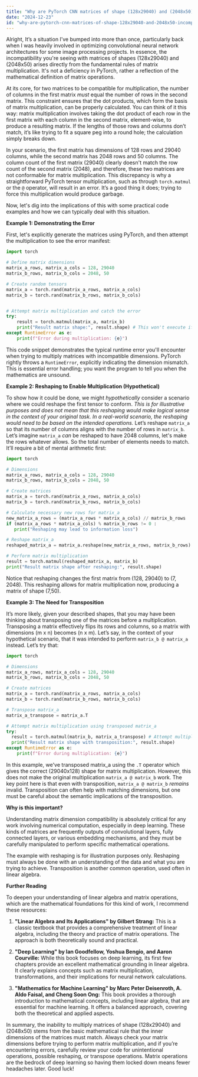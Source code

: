 ```yaml
---
title: "Why are PyTorch CNN matrices of shape (128x29040) and (2048x50) incompatible for multiplication?"
date: "2024-12-23"
id: "why-are-pytorch-cnn-matrices-of-shape-128x29040-and-2048x50-incompatible-for-multiplication"
---
```


Alright,  It’s a situation I’ve bumped into more than once, particularly back when I was heavily involved in optimizing convolutional neural network architectures for some image processing projects. In essence, the incompatibility you're seeing with matrices of shapes (128x29040) and (2048x50) arises directly from the fundamental rules of matrix multiplication. It's not a deficiency in PyTorch, rather a reflection of the mathematical definition of matrix operations.

At its core, for two matrices to be compatible for multiplication, the number of columns in the first matrix *must* equal the number of rows in the second matrix. This constraint ensures that the dot products, which form the basis of matrix multiplication, can be properly calculated. You can think of it this way: matrix multiplication involves taking the dot product of each row in the first matrix with each column in the second matrix, element-wise, to produce a resulting matrix. If the lengths of those rows and columns don’t match, it’s like trying to fit a square peg into a round hole; the calculation simply breaks down.

In your scenario, the first matrix has dimensions of 128 rows and 29040 columns, while the second matrix has 2048 rows and 50 columns. The column count of the first matrix (29040) clearly doesn't match the row count of the second matrix (2048), and therefore, these two matrices are not conformable for matrix multiplication. This discrepancy is why a straightforward PyTorch tensor multiplication, such as through `torch.matmul` or the `@` operator, will result in an error. It’s a good thing it does; trying to force this multiplication would produce garbage.

Now, let's dig into the implications of this with some practical code examples and how we can typically deal with this situation.

**Example 1: Demonstrating the Error**

First, let's explicitly generate the matrices using PyTorch, and then attempt the multiplication to see the error manifest:

```python
import torch

# Define matrix dimensions
matrix_a_rows, matrix_a_cols = 128, 29040
matrix_b_rows, matrix_b_cols = 2048, 50

# Create random tensors
matrix_a = torch.rand(matrix_a_rows, matrix_a_cols)
matrix_b = torch.rand(matrix_b_rows, matrix_b_cols)


# Attempt matrix multiplication and catch the error
try:
    result = torch.matmul(matrix_a, matrix_b)
    print("Result matrix shape:", result.shape) # This won't execute if the error is raised.
except RuntimeError as e:
    print(f"Error during multiplication: {e}")
```
This code snippet demonstrates the typical runtime error you'll encounter when trying to multiply matrices with incompatible dimensions. PyTorch rightly throws a `RuntimeError`, explicitly indicating the dimension mismatch. This is essential error handling; you want the program to tell you when the mathematics are unsound.

**Example 2: Reshaping to Enable Multiplication (Hypothetical)**

To show how it could be done, we might *hypothetically* consider a scenario where we could reshape the first tensor to conform. *This is for illustrative purposes and does not mean that this reshaping would make logical sense in the context of your original task. In a real-world scenario, the reshaping would need to be based on the intended operations.* Let’s reshape `matrix_a` so that its number of columns aligns with the number of rows in `matrix_b`. Let’s imagine `matrix_a` *can* be reshaped to have 2048 columns, let's make the rows whatever allows. So the total number of elements needs to match. It’ll require a bit of mental arithmetic first:

```python
import torch

# Dimensions
matrix_a_rows, matrix_a_cols = 128, 29040
matrix_b_rows, matrix_b_cols = 2048, 50

# Create matrices
matrix_a = torch.rand(matrix_a_rows, matrix_a_cols)
matrix_b = torch.rand(matrix_b_rows, matrix_b_cols)

# Calculate necessary new rows for matrix_a
new_matrix_a_rows = (matrix_a_rows * matrix_a_cols) // matrix_b_rows
if (matrix_a_rows * matrix_a_cols) % matrix_b_rows != 0 :
   print("Reshaping may lead to information loss")

# Reshape matrix_a
reshaped_matrix_a = matrix_a.reshape(new_matrix_a_rows, matrix_b_rows) # New shape (7, 2048)

# Perform matrix multiplication
result = torch.matmul(reshaped_matrix_a, matrix_b)
print("Result matrix shape after reshaping:", result.shape)

```

Notice that reshaping changes the first matrix from (128, 29040) to (7, 2048). This reshaping allows for matrix multiplication now, producing a matrix of shape (7,50).

**Example 3: The Need for Transposition**

It’s more likely, given your described shapes, that you may have been thinking about transposing one of the matrices before a multiplication. Transposing a matrix effectively flips its rows and columns, so a matrix with dimensions (m x n) becomes (n x m). Let’s say, in the context of your hypothetical scenario, that it was intended to perform `matrix_b @ matrix_a` instead. Let’s try that:

```python
import torch

# Dimensions
matrix_a_rows, matrix_a_cols = 128, 29040
matrix_b_rows, matrix_b_cols = 2048, 50

# Create matrices
matrix_a = torch.rand(matrix_a_rows, matrix_a_cols)
matrix_b = torch.rand(matrix_b_rows, matrix_b_cols)

# Transpose matrix_a
matrix_a_transpose = matrix_a.T

# Attempt matrix multiplication using transposed matrix_a
try:
  result = torch.matmul(matrix_b, matrix_a_transpose) # Attempt multiplication as matrix_b x matrix_a.T
  print("Result matrix shape with transposition:", result.shape)
except RuntimeError as e:
    print(f"Error during multiplication: {e}")

```
In this example, we've transposed matrix_a using the `.T` operator which gives the correct (29040x128) shape for matrix multiplication. However, this does not make the original multiplication `matrix_a @ matrix_b` work. The key point here is that even with transposition, `matrix_a @ matrix_b` *remains* invalid. Transposition can often help with matching dimensions, but one must be careful about the semantic implications of the transposition.

**Why is this important?**

Understanding matrix dimension compatibility is absolutely critical for any work involving numerical computation, especially in deep learning. These kinds of matrices are frequently outputs of convolutional layers, fully connected layers, or various embedding mechanisms, and they must be carefully manipulated to perform specific mathematical operations.

The example with reshaping is for illustration purposes only. Reshaping must always be done with an understanding of the data and what you are trying to achieve. Transposition is another common operation, used often in linear algebra.

**Further Reading**

To deepen your understanding of linear algebra and matrix operations, which are the mathematical foundations for this kind of work, I recommend these resources:

1.  **"Linear Algebra and Its Applications" by Gilbert Strang:** This is a classic textbook that provides a comprehensive treatment of linear algebra, including the theory and practice of matrix operations. The approach is both theoretically sound and practical.

2.  **"Deep Learning" by Ian Goodfellow, Yoshua Bengio, and Aaron Courville:** While this book focuses on deep learning, its first few chapters provide an excellent mathematical grounding in linear algebra. It clearly explains concepts such as matrix multiplication, transformations, and their implications for neural network calculations.

3.  **"Mathematics for Machine Learning" by Marc Peter Deisenroth, A. Aldo Faisal, and Cheng Soon Ong:** This book provides a thorough introduction to mathematical concepts, including linear algebra, that are essential for machine learning. It offers a balanced approach, covering both the theoretical and applied aspects.

In summary, the inability to multiply matrices of shape (128x29040) and (2048x50) stems from the basic mathematical rule that the inner dimensions of the matrices must match. Always check your matrix dimensions before trying to perform matrix multiplication, and if you’re encountering errors, carefully review your code for unintentional operations, possible reshaping, or transpose operations. Matrix operations are the bedrock of deep learning so having them locked down means fewer headaches later. Good luck!

